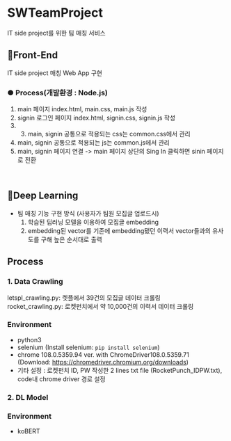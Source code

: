 
# SWTeamProject
IT side project를 위한 팀 매칭 서비스
<br />
## 📍Front-End
 IT side project 매칭 Web App 구현 
 ### ● Process(개발환경 : Node.js)
1. main 페이지 index.html, main.css, main.js 작성
2. signin 로그인 페이지 index.html, signin.css, signin.js 작성
3.  3. main, signin 공통으로 적용되는 css는 common.css에서 관리
4. main, signin 공통으로 적용되는 js는 common.js에서 관리
5. main, signin 페이지 연결 -> main 페이지 상단의 Sing In 클릭하면 sinin 페이지로 전환
<br />



## 📍Deep Learning
* 팀 매칭 기능 구현 방식 (사용자가 팀원 모집글 업로드시)
  1. 학습된 딥러닝 모델을 이용하여 모집글 embedding
  2. embedding된 vector를 기존에 embedding됐던 이력서 vector들과의 유사도를 구해 높은 순서대로 출력  

## Process 
### 1. Data Crawling  
letspl_crawling.py: 렛플에서 39건의 모집글 데이터 크롤링  
rocket_crawling.py: 로켓펀치에서 약 10,000건의 이력서 데이터 크롤링  
### Environment 
* python3  
* selenium (Install selenium: ```pip install selenium```)
* chrome 108.0.5359.94 ver. with ChromeDriver108.0.5359.71  
(Download: https://chromedriver.chromium.org/downloads)
* 기타 설정 : 로켓펀치 ID, PW 작성한 2 lines txt file (RocketPunch_IDPW.txt), code내 chrome driver 경로 설정  

### 2. DL Model  
### Environment  
* koBERT

